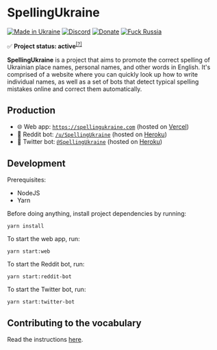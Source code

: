 # SpellingUkraine

[![Made in Ukraine](https://img.shields.io/badge/made_in-ukraine-ffd700.svg?labelColor=0057b7)](https://vshymanskyy.github.io/StandWithUkraine)
[![Discord](https://img.shields.io/discord/869237470565392384?label=discord)](https://discord.gg/2SUWKFnHSm)
[![Donate](https://img.shields.io/badge/donate-$$$-8a2be2.svg)](https://tyrrrz.me/donate)
[![Fuck Russia](https://img.shields.io/badge/fuck-russia-e4181c.svg?labelColor=000000)](https://twitter.com/Tyrrrz/status/1495972128977571848)

✅ **Project status: active**<sup>[[?]](https://github.com/Tyrrrz/.github/blob/master/docs/project-status.md)</sup>

**SpellingUkraine** is a project that aims to promote the correct spelling of Ukrainian place names, personal names, and other words in English.
It's comprised of a website where you can quickly look up how to write individual names, as well as a set of bots that detect typical spelling mistakes online and correct them automatically.

## Production

- 🌐 Web app: [`https://spellingukraine.com`](https://spellingukraine.com) (hosted on [Vercel](https://vercel.com/tyrrrz/spellingukraine))
- 🤖 Reddit bot: [`/u/SpellingUkraine`](https://reddit.com/u/SpellingUkraine) (hosted on [Heroku](https://dashboard.heroku.com/apps/spellingukraine))
- 🤖 Twitter bot: [`@SpellingUkraine`](https://twitter.com/SpellingUkraine) (hosted on [Heroku](https://dashboard.heroku.com/apps/spellingukraine))

## Development

Prerequisites:

- NodeJS
- Yarn

Before doing anything, install project dependencies by running:

```
yarn install
```

To start the web app, run:

```
yarn start:web
```

To start the Reddit bot, run:

```
yarn start:reddit-bot
```

To start the Twitter bot, run:

```
yarn start:twitter-bot
```

## Contributing to the vocabulary

Read the instructions [here](data/vocabulary).
